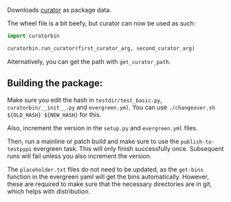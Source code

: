 Downloads [curator](https://github.com/mongodb/curator) as package data. 

The wheel file is a bit beefy, but curator can now be used as such:

```python
import curatorbin

curatorbin.run_curator(first_curator_arg, second_curator_arg)

```
Alternatively, you can get the path with `get_curator_path`.

## Building the package:

Make sure you edit the hash in `testdir/test_basic.py`, `curatorbin/__init__.py` and `evergreen.yml`. 
You can use `./changeover.sh ${OLD_HASH} ${NEW_HASH}` for this.

Also, increment the version in the `setup.py` and `evergreen.yml` files. 

Then, run a mainline or patch build and make sure to use the `publish-to-testpypi` evergreen task.
This will only finish successfully once.
Subsequent runs will fail unless you also increment the version.

The `placeholder.txt` files do not need to be updated, as the `get-bins` function in the evergreen yaml will get the bins automatically.
However, these are required to make sure that the necessary directories are in git, which helps with distribution.
